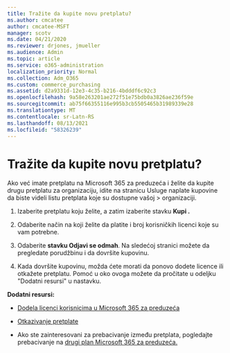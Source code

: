 ```yaml
---
title: Tražite da kupite novu pretplatu?
ms.author: cmcatee
author: cmcatee-MSFT
manager: scotv
ms.date: 04/21/2020
ms.reviewer: drjones, jmueller
ms.audience: Admin
ms.topic: article
ms.service: o365-administration
localization_priority: Normal
ms.collection: Adm_O365
ms.custom: commerce_purchasing
ms.assetid: d2a9331d-12e3-4c35-b216-4bdddf6c92c3
ms.openlocfilehash: 9a58e263201ae272f51e75bdb0a3826ae236f59e
ms.sourcegitcommit: ab75f66355116e995b3cb5505465b31989339e28
ms.translationtype: MT
ms.contentlocale: sr-Latn-RS
ms.lasthandoff: 08/13/2021
ms.locfileid: "58326239"
---
```

# <a name="looking-to-buy-a-new-subscription"></a>Tražite da kupite novu pretplatu?

Ako već imate pretplatu na Microsoft 365 za preduzeća i želite da kupite drugu pretplatu za organizaciju, idite na stranicu Usluge naplate kupovine da biste videli listu pretplata koje su dostupne vašoj  \> [](https://go.microsoft.com/fwlink/p/?linkid=868433) organizaciji.
 
1. Izaberite pretplatu koju želite, a zatim izaberite stavku **Kupi .**

2. Odaberite način na koji želite da platite i broj korisničkih licenci koje su vam potrebne.

3. Odaberite **stavku Odjavi se odmah**. Na sledećoj stranici možete da pregledate porudžbinu i da dovršite kupovinu.

4. Kada dovršite kupovinu, možda ćete morati da ponovo dodete licence ili otkažete pretplatu. Pomoć u oko ovoga možete da pročitate u odeljku "Dodatni resursi" u nastavku.

 **Dodatni resursi:**
  
- [Dodela licenci korisnicima u Microsoft 365 za preduzeća](https://docs.microsoft.com/microsoft-365/admin/add-users/add-users)
    
- [Otkazivanje pretplate](https://docs.microsoft.com/microsoft-365/commerce/subscriptions/cancel-your-subscription)
    
- Ako ste zainteresovani za prebacivanje između pretplata, pogledajte prebacivanje na [drugi plan Microsoft 365 za preduzeća.](https://docs.microsoft.com/microsoft-365/commerce/subscriptions/switch-to-a-different-plan)